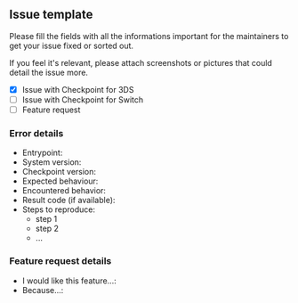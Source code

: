 ## Issue template

Please fill the fields with all the informations important for the maintainers to get your issue fixed or sorted out.

If you feel it's relevant, please attach screenshots or pictures that could detail the issue more.

* [x] Issue with Checkpoint for 3DS
* [ ] Issue with Checkpoint for Switch
* [ ] Feature request

### Error details

* Entrypoint:
* System version:
* Checkpoint version:
* Expected behaviour:
* Encountered behavior:
* Result code (if available):
* Steps to reproduce:
  * step 1
  * step 2
  * ...
  
### Feature request details

* I would like this feature...:
* Because...: